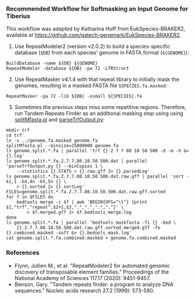 
### Recommended Workflow for Softmasking an Input Genome for Tiberius

This workflow was adapted by Katharina Hoff from EukSpecies-BRAKER2, available at https://github.com/gatech-genemark/EukSpecies-BRAKER2.

1. Use RepeatModeler2 (version v2.0.2) to build a species-specific database (`$DB`) from each species' genome in FASTA format (`${GENOME}`):
```shell
BuildDatabase -name ${DB} ${GENOME}
RepeatModeler -database ${DB} -pa 72 -LTRStruct
```

2. Use RepeatMasker v4.1.4 with that repeat library to initially mask the genomes, resulting in a masked FASTA file `$SPECIES.fa.masked`:

```shell
RepeatMasker -pa 72 -lib ${DB} -xsmall ${SPECIES}.fa
```

3. Sometimes the previous steps miss some repetitive regions. Therefore, run Tandem Repeats Finder as an additional masking step using using [splitMfasta.pl](https://github.com/Gaius-Augustus/Augustus/blob/master/scripts/splitMfasta.pl) and [parseTrfOutput.py](https://github.com/gatech-genemark/BRAKER2-exp/blob/master/bin/trf-scripts/parseTrfOutput.py):

```shell
mkdir trf
cd trf
ln -s ../genome.fa.masked genome.fa
splitMfasta.pl --minsize=25000000 genome.fa
ls genome.split.*.fa | parallel 'trf {} 2 7 7 80 10 50 500 -d -m -h &> {}.log'
ls genome.split.*.fa.2.7.7.80.10.50.500.dat | parallel 'parseTrfOutput.py {} --minCopies 1 \
    --statistics {}.STATS > {}.raw.gff 2> {}.parsedLog'
ls genome.split.*.fa.2.7.7.80.10.50.500.dat.raw.gff | parallel 'sort -k1,1 -k4,4n -k5,5n {} \ 
    > {}.sorted 2> {}.sortLog'
FILES=genome.split.*.fa.2.7.7.80.10.50.500.dat.raw.gff.sorted
for f in $FILES do
    bedtools merge -i $f | awk 'BEGIN{OFS="\t"} {print $1,"trf","repeat",$2+1,$3,".",".",".","."}' \
        > $f.merged.gff 2> $f.bedtools_merge.log
done
ls genome.split.*.fa | parallel 'bedtools maskfasta -fi {} -bed \
    {}.2.7.7.80.10.50.500.dat.raw.gff.sorted.merged.gff -fo {}.combined.masked -soft &> {}.bedools_mask.log'
cat genome.split.*.fa.combined.masked > genome.fa.combined.masked
```


### References
* Flynn, Jullien M., et al. "RepeatModeler2 for automated genomic discovery of transposable element families." Proceedings of the National Academy of Sciences 117.17 (2020): 9451-9457.
* Benson, Gary. "Tandem repeats finder: a program to analyze DNA sequences." Nucleic acids research 27.2 (1999): 573-580.

